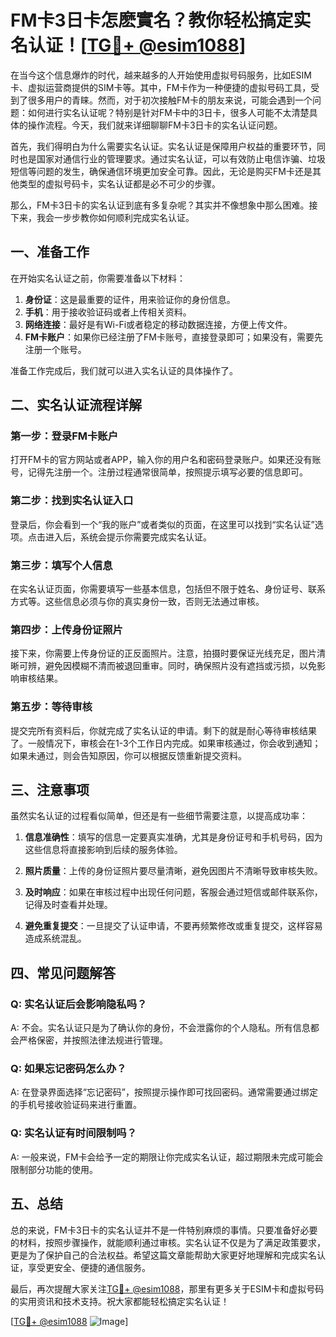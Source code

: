 # FM卡3日卡怎麽實名？教你轻松搞定实名认证！[[TG💪+ @esim1088](https://t.me/s/esim1088)]

在当今这个信息爆炸的时代，越来越多的人开始使用虚拟号码服务，比如ESIM卡、虚拟运营商提供的SIM卡等。其中，FM卡作为一种便捷的虚拟号码工具，受到了很多用户的青睐。然而，对于初次接触FM卡的朋友来说，可能会遇到一个问题：如何进行实名认证呢？特别是针对FM卡中的3日卡，很多人可能不太清楚具体的操作流程。今天，我们就来详细聊聊FM卡3日卡的实名认证问题。

首先，我们得明白为什么需要实名认证。实名认证是保障用户权益的重要环节，同时也是国家对通信行业的管理要求。通过实名认证，可以有效防止电信诈骗、垃圾短信等问题的发生，确保通信环境更加安全可靠。因此，无论是购买FM卡还是其他类型的虚拟号码卡，实名认证都是必不可少的步骤。

那么，FM卡3日卡的实名认证到底有多复杂呢？其实并不像想象中那么困难。接下来，我会一步步教你如何顺利完成实名认证。

## 一、准备工作

在开始实名认证之前，你需要准备以下材料：

1. **身份证**：这是最重要的证件，用来验证你的身份信息。
2. **手机**：用于接收验证码或者上传相关资料。
3. **网络连接**：最好是有Wi-Fi或者稳定的移动数据连接，方便上传文件。
4. **FM卡账户**：如果你已经注册了FM卡账号，直接登录即可；如果没有，需要先注册一个账号。

准备工作完成后，我们就可以进入实名认证的具体操作了。

## 二、实名认证流程详解

### 第一步：登录FM卡账户

打开FM卡的官方网站或者APP，输入你的用户名和密码登录账户。如果还没有账号，记得先注册一个。注册过程通常很简单，按照提示填写必要的信息即可。

### 第二步：找到实名认证入口

登录后，你会看到一个“我的账户”或者类似的页面，在这里可以找到“实名认证”选项。点击进入后，系统会提示你需要完成实名认证。

### 第三步：填写个人信息

在实名认证页面，你需要填写一些基本信息，包括但不限于姓名、身份证号、联系方式等。这些信息必须与你的真实身份一致，否则无法通过审核。

### 第四步：上传身份证照片

接下来，你需要上传身份证的正反面照片。注意，拍摄时要保证光线充足，图片清晰可辨，避免因模糊不清而被退回重审。同时，确保照片没有遮挡或污损，以免影响审核结果。

### 第五步：等待审核

提交完所有资料后，你就完成了实名认证的申请。剩下的就是耐心等待审核结果了。一般情况下，审核会在1-3个工作日内完成。如果审核通过，你会收到通知；如果未通过，则会告知原因，你可以根据反馈重新提交资料。

## 三、注意事项

虽然实名认证的过程看似简单，但还是有一些细节需要注意，以提高成功率：

1. **信息准确性**：填写的信息一定要真实准确，尤其是身份证号和手机号码，因为这些信息将直接影响到后续的服务体验。
   
2. **照片质量**：上传的身份证照片要尽量清晰，避免因图片不清晰导致审核失败。

3. **及时响应**：如果在审核过程中出现任何问题，客服会通过短信或邮件联系你，记得及时查看并处理。

4. **避免重复提交**：一旦提交了认证申请，不要再频繁修改或重复提交，这样容易造成系统混乱。

## 四、常见问题解答

### Q: 实名认证后会影响隐私吗？

A: 不会。实名认证只是为了确认你的身份，不会泄露你的个人隐私。所有信息都会严格保密，并按照法律法规进行管理。

### Q: 如果忘记密码怎么办？

A: 在登录界面选择“忘记密码”，按照提示操作即可找回密码。通常需要通过绑定的手机号接收验证码来进行重置。

### Q: 实名认证有时间限制吗？

A: 一般来说，FM卡会给予一定的期限让你完成实名认证，超过期限未完成可能会限制部分功能的使用。

## 五、总结

总的来说，FM卡3日卡的实名认证并不是一件特别麻烦的事情。只要准备好必要的材料，按照步骤操作，就能顺利通过审核。实名认证不仅是为了满足政策要求，更是为了保护自己的合法权益。希望这篇文章能帮助大家更好地理解和完成实名认证，享受更安全、便捷的通信服务。

最后，再次提醒大家关注[TG💪+ @esim1088](https://t.me/s/esim1088)，那里有更多关于ESIM卡和虚拟号码的实用资讯和技术支持。祝大家都能轻松搞定实名认证！

[[TG💪+ @esim1088](https://t.me/s/esim1088) ![Image](https://i.postimg.cc/4NQfJmqS/Snipaste-2025-05-13-00-14-12.png)]